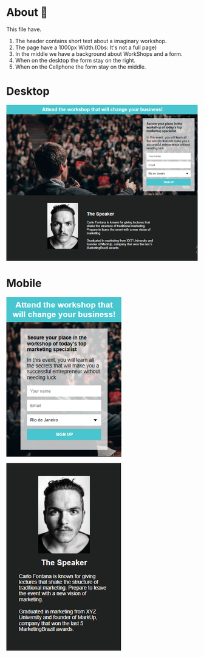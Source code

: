 
# About 📝
This file have.
1. The header contains short text about a imaginary workshop.
2. The page have a 1000px Width.(Obs: It's not a full page)
3. In the middle we have a background about WorkShops and a form.
4. When on the desktop the form stay on the right.
4. When on the Cellphone the form stay on the middle.
# Desktop
![Design preview](./Design/Desktop.png)


# Mobile
![Design prebiew](./Design/mobile.png)

![Design prebiew](./Design/mobile2.png)

